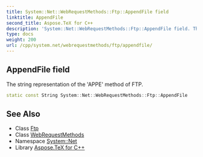 ```yaml
---
title: System::Net::WebRequestMethods::Ftp::AppendFile field
linktitle: AppendFile
second_title: Aspose.TeX for C++
description: 'System::Net::WebRequestMethods::Ftp::AppendFile field. The string representation of the ''APPE'' method of FTP in C++.'
type: docs
weight: 200
url: /cpp/system.net/webrequestmethods/ftp/appendfile/
---
```

## AppendFile field


The string representation of the 'APPE' method of FTP.

```cpp
static const String System::Net::WebRequestMethods::Ftp::AppendFile
```

## See Also

* Class [Ftp](../)
* Class [WebRequestMethods](../../)
* Namespace [System::Net](../../../)
* Library [Aspose.TeX for C++](../../../../)
